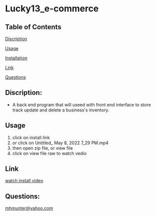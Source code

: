 # **Lucky13_e-commerce**

## Table of Contents
[Discription](#Discription)

[Usage](#usage)

[Installation](#installation)

[Link](#Link)

[Questions](#Questions)



## Discription: 
- A back end program that will useed with front end interface to store track update and delete a business's inventory. 

## **Usage** 
<ol>
 <li> click on install link</li>
<li> or click on Untitled_ May 8, 2022 7_29 PM.mp4</li>
<li>then open zip file, or view file</li>
<li> click on view file raw to watch vedio</li>

 </ol>
 
 ## **Link**
[watch install video](https://drive.google.com/file/d/1_Gf8S4X82unKmCMGe5UHQyypAkUkMSoX/view)

## **Questions:**
mhmunter@yahoo.com



